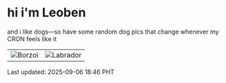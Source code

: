 # hi i'm Leoben

and i like dogs—so have some random dog pics that change whenever my CRON feels like it

|  |  |
|--------|----------|
| ![Borzoi](https://random-dog-vercel.vercel.app/api/random-borzoi?v=1757155604) | ![Labrador](https://random-dog-vercel.vercel.app/api/random-labrador?v=1757155604) |

Last updated: 2025-09-06 18:46 PHT
